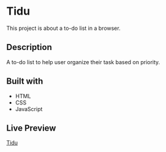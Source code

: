 # Tidu

This project is about a to-do list in a browser.

## Description

A to-do list to help user organize their task based on priority.

## Built with

- HTML
- CSS
- JavaScript

## Live Preview

[Tidu](https://aryan-debug.github.io/Tidu/)
